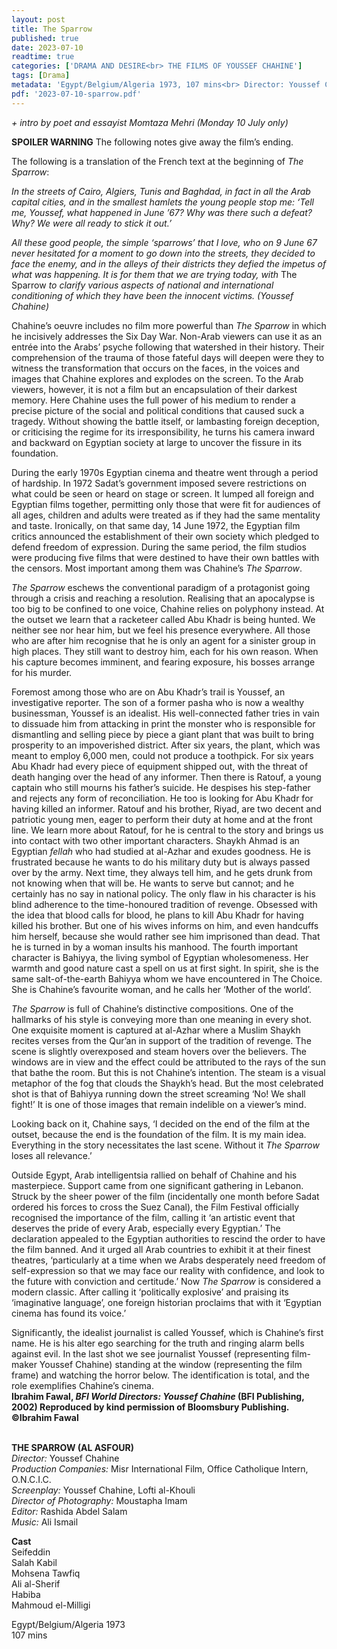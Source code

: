 ```yaml
---
layout: post
title: The Sparrow
published: true
date: 2023-07-10
readtime: true
categories: ['DRAMA AND DESIRE<br> THE FILMS OF YOUSSEF CHAHINE']
tags: [Drama]
metadata: 'Egypt/Belgium/Algeria 1973, 107 mins<br> Director: Youssef Chahine'
pdf: '2023-07-10-sparrow.pdf'
---
```


_+ intro by poet and essayist Momtaza Mehri (Monday 10 July only)_

**SPOILER WARNING** The following notes give away the film’s ending.

The following is a translation of the French text at the beginning of _The Sparrow_:

_In the streets of Cairo, Algiers, Tunis and Baghdad, in fact in all the Arab capital cities, and in the smallest hamlets the young people stop me: ‘Tell me, Youssef, what happened in June ’67? Why was there such a defeat? Why? We were all ready to stick it out.’_

_All these good people, the simple ‘sparrows’ that I love, who on 9 June 67 never hesitated for a moment to go down into the streets, they decided to face the enemy, and in the alleys of their districts they defied the impetus of what was happening. It is for them that we are trying today, with_ The Sparrow _to clarify various aspects of national and international conditioning of which they have been the innocent victims. (Youssef Chahine)_

Chahine’s oeuvre includes no film more powerful than _The Sparrow_ in which he incisively addresses the Six Day War. Non-Arab viewers can use it as an entrée into the Arabs’ psyche following that watershed in their history. Their comprehension of the trauma of those fateful days will deepen were they to witness the transformation that occurs on the faces, in the voices and images that Chahine explores and explodes on the screen. To the Arab viewers, however, it is not a film but an encapsulation of their darkest memory. Here Chahine uses the full power of his medium to render a precise picture of the social and political conditions that caused suck a tragedy. Without showing the battle itself, or lambasting foreign deception, or criticising the regime for its irresponsibility, he turns his camera inward and backward on Egyptian society at large to uncover the fissure in its foundation.

During the early 1970s Egyptian cinema and theatre went through a period of hardship. In 1972 Sadat’s government imposed severe restrictions on what could be seen or heard on stage or screen. It lumped all foreign and Egyptian films together, permitting only those that were fit for audiences of all ages, children and adults were treated as if they had the same mentality and taste. Ironically, on that same day, 14 June 1972, the Egyptian film critics announced the establishment of their own society which pledged to defend freedom of expression. During the same period, the film studios were producing five films that were destined to have their own battles with the censors. Most important among them was Chahine’s _The Sparrow_.

_The Sparrow_ eschews the conventional paradigm of a protagonist going through a crisis and reaching a resolution. Realising that an apocalypse is too big to be confined to one voice, Chahine relies on polyphony instead. At the outset we learn that a racketeer called Abu Khadr is being hunted. We neither see nor hear him, but we feel his presence everywhere. All those who are after him recognise that he is only an agent for a sinister group in high places. They still want to destroy him, each for his own reason. When his capture becomes imminent, and fearing exposure, his bosses arrange for his murder.

Foremost among those who are on Abu Khadr’s trail is Youssef, an investigative reporter. The son of a former pasha who is now a wealthy businessman, Youssef is an idealist. His well-connected father tries in vain to dissuade him from attacking in print the monster who is responsible for dismantling and selling piece by piece a giant plant that was built to bring prosperity to an impoverished district. After six years, the plant, which was meant to employ 6,000 men, could not produce a toothpick. For six years Abu Khadr had every piece of equipment shipped out, with the threat of death hanging over the head of any informer. Then there is Ratouf, a young captain who still mourns his father’s suicide. He despises his step-father and rejects any form of reconciliation. He too is looking for Abu Khadr for having killed an informer. Ratouf and his brother, Riyad, are two decent and patriotic young men, eager to perform their duty at home and at the front line. We learn more about Ratouf, for he is central to the story and brings us into contact with two other important characters. Shaykh Ahmad is an Egyptian _fellah_ who had studied at al-Azhar and exudes goodness. He is frustrated because he wants to do his military duty but is always passed over by the army. Next time, they always tell him, and he gets drunk from not knowing when that will be. He wants to serve but cannot; and he certainly has no say in national policy. The only flaw in his character is his blind adherence to the time-honoured tradition of revenge. Obsessed with the idea that blood calls for blood, he plans to kill Abu Khadr for having killed his brother. But one of his wives informs on him, and even handcuffs him herself, because she would rather see him imprisoned than dead. That he is turned in by a woman insults his manhood. The fourth important character is Bahiyya, the living symbol of Egyptian wholesomeness. Her warmth and good nature cast a spell on us at first sight. In spirit, she is the same salt-of-the-earth Bahiyya whom we have encountered in The Choice. She is Chahine’s favourite woman, and he calls her ‘Mother of the world’.

_The Sparrow_ is full of Chahine’s distinctive compositions. One of the hallmarks of his style is conveying more than one meaning in every shot. One exquisite moment is captured at al-Azhar where a Muslim Shaykh recites verses from the Qur’an in support of the tradition of revenge. The scene is slightly overexposed and steam hovers over the believers. The windows are in view and the effect could be attributed to the rays of the sun that bathe the room. But this is not Chahine’s intention. The steam is a visual metaphor of the fog that clouds the Shaykh’s head. But the most celebrated shot is that of Bahiyya running down the street screaming ‘No! We shall fight!’ It is one of those images that remain indelible on a viewer’s mind.

Looking back on it, Chahine says, ‘I decided on the end of the film at the outset, because the end is the foundation of the film. It is my main idea. Everything in the story necessitates the last scene. Without it _The Sparrow_ loses all relevance.’

Outside Egypt, Arab intelligentsia rallied on behalf of Chahine and his masterpiece. Support came from one significant gathering in Lebanon. Struck by the sheer power of the film (incidentally one month before Sadat ordered his forces to cross the Suez Canal), the Film Festival officially recognised the importance of the film, calling it ‘an artistic event that deserves the pride of every Arab, especially every Egyptian.’ The declaration appealed to the Egyptian authorities to rescind the order to have the film banned. And it urged all Arab countries to exhibit it at their finest theatres, ‘particularly at a time when we Arabs desperately need freedom of self-expression so that we may face our reality with confidence, and look to the future with conviction and certitude.’ Now _The Sparrow_ is considered a modern classic. After calling it ‘politically explosive’ and praising its ‘imaginative language’, one foreign historian proclaims that with it ‘Egyptian cinema has found its voice.’

Significantly, the idealist journalist is called Youssef, which is Chahine’s first name. He is his alter ego searching for the truth and ringing alarm bells against evil. In the last shot we see journalist Youssef (representing film-maker Youssef Chahine) standing at the window (representing the film frame) and watching the horror below. The identification is total, and the role exemplifies Chahine’s cinema.  
**Ibrahim Fawal, _BFI World Directors: Youssef Chahine_ (BFI Publishing, 2002) Reproduced by kind permission of Bloomsbury Publishing. ©Ibrahim Fawal**  
<br>

**THE SPARROW (AL ASFOUR)**  
_Director:_ Youssef Chahine  
_Production Companies:_ Misr International Film, Office Catholique Intern, O.N.C.I.C.  
_Screenplay:_ Youssef Chahine, Lofti al-Khouli  
_Director of Photography:_ Moustapha Imam  
_Editor:_ Rashida Abdel Salam  
_Music:_ Ali Ismail  

**Cast**  
Seifeddin  
Salah Kabil  
Mohsena Tawfiq  
Ali al-Sherif  
Habiba  
Mahmoud el-Milligi  

Egypt/Belgium/Algeria 1973  
107 mins  
<!--stackedit_data:
eyJoaXN0b3J5IjpbLTY3ODExNTkwXX0=
-->